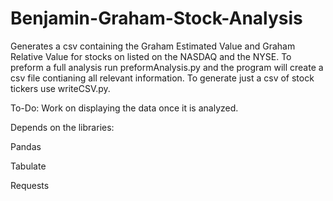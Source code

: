 # Benjamin-Graham-Stock-Analysis
Generates a csv containing the Graham Estimated Value and Graham Relative Value for stocks on listed on the NASDAQ and the NYSE.
To preform a full analysis run preformAnalysis.py and the program will create a csv file contianing all relevant information.
To generate just a csv of stock tickers use writeCSV.py.

To-Do:
Work on displaying the data once it is analyzed.

Depends on the libraries:

Pandas

Tabulate

Requests
